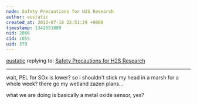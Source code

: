 ```yaml
---
node: Safety Precautions for H2S Research
author: eustatic
created_at: 2012-07-18 22:51:29 +0000
timestamp: 1342651889
nid: 2866
cid: 1055
uid: 379
---
```




[eustatic](../profile/eustatic) replying to: [Safety Precautions for H2S Research](../notes/sara/7-18-2012/safety-precaution-h2s-research)

----
wait, PEL for SOx is  lower?  so i shouldn't stick my head in a marsh for a whole week?   there go my wetland zazen plans...

what we are doing is basically a metal oxide sensor, yes?